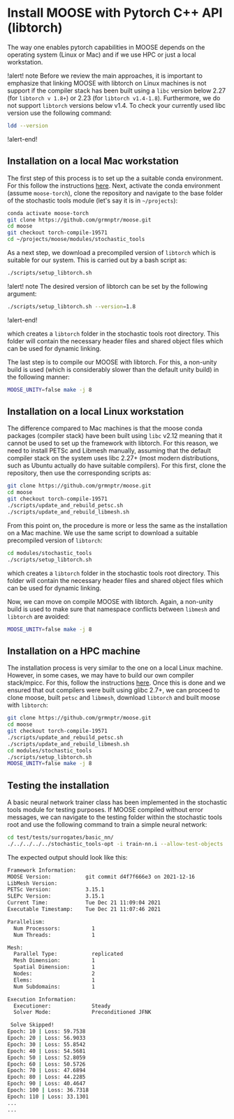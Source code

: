 # Install MOOSE with Pytorch C++ API (libtorch)

The way one enables pytorch capabilities in MOOSE depends on
the operating system (Linux or Mac) and if we use HPC or just a local workstation.

!alert! note
Before we review the main approaches, it is important to emphasize that
linking MOOSE with libtorch on Linux machines is not support if the compiler stack has been built
using a `libc` version below 2.27 (for `libtorch v 1.8+`)
or 2.23 (for `libtorch v1.4-1.8`). Furthermore, we do not support `libtorch` versions below
v1.4. To check your currently used libc version use the following command:

```bash
ldd --version
```

!alert-end!

## Installation on a local Mac workstation

The first step of this process is to set up the a suitable conda environment. For this follow
the instructions [here](https://mooseframework.inl.gov/getting_started/installation/conda.html).
Next, activate the conda environment (assume `moose-torch`), clone the repository
 and navigate to the base folder of the
stochastic tools module (let's say it is in `~/projects`):

```bash
conda activate moose-torch
git clone https://github.com/grmnptr/moose.git
cd moose
git checkout torch-compile-19571
cd ~/projects/moose/modules/stochastic_tools
```

As a next step, we download a precompiled version of `libtorch` which is suitable
for our system. This is carried out by a bash script as:

```bash
./scripts/setup_libtorch.sh
```

!alert! note
The desired version of libtorch can be set by the following
argument:

```bash
./scripts/setup_libtorch.sh --version=1.8
```

!alert-end!

which creates a `libtorch` folder in the stochastic tools root directory. This folder
will contain the necessary header files and shared object files which can be used
for dynamic linking.

The last step is to compile our MOOSE with libtorch. For this, a non-unity build
is used (which is considerably slower than the default unity build) in the
following manner:

```bash
MOOSE_UNITY=false make -j 8
```

## Installation on a local Linux workstation

The difference compared to Mac machines is that the moose conda packages (compiler stack) have been
built using `libc` v2.12 meaning that it cannot be used to set up the framework with
libtorch. For this reason, we need to install PETSc and Libmesh manually, assuming that
the default compiler stack on the system uses libc 2.27+ (most modern distributions,
such as Ubuntu actually do have suitable compilers). For this first, clone the
repository, then use the corresponding scripts as:

```bash
git clone https://github.com/grmnptr/moose.git
cd moose
git checkout torch-compile-19571
./scripts/update_and_rebuild_petsc.sh
./scripts/update_and_rebuild_libmesh.sh
```

From this point on, the procedure is more or less the same as the installation
on a Mac machine. We use the same script to download a suitable
precompiled version of `libtorch`:

```bash
cd modules/stochastic_tools
./scripts/setup_libtorch.sh
```

which creates a `libtorch` folder in the stochastic tools root directory. This folder
will contain the necessary header files and shared object files which can be used
for dynamic linking.

Now, we can move on compile MOOSE with libtorch. Again, a non-unity build
is used to make sure that namespace conflicts between `libmesh` and `libtorch` are
avoided:

```bash
MOOSE_UNITY=false make -j 8
```

## Installation on a HPC machine

The installation process is very similar to the one on a local Linux machine.
However, in some cases, we may have to build our own compiler stack/mpicc.
For this, follow the instructions
[here](https://mooseframework.inl.gov/getting_started/installation/manual_installation_gcc.html).
Once this is done and we ensured that out compilers were built using glibc 2.7+,
we can proceed to clone moose, built `petsc` and `libmesh`, download `libtorch` and
built moose with `libtorch`:

```bash
git clone https://github.com/grmnptr/moose.git
cd moose
git checkout torch-compile-19571
./scripts/update_and_rebuild_petsc.sh
./scripts/update_and_rebuild_libmesh.sh
cd modules/stochastic_tools
./scripts/setup_libtorch.sh
MOOSE_UNITY=false make -j 8
```

## Testing the installation

A basic neural network trainer class has been implemented in the stochastic tools
module for testing purposes. If MOOSE compiled without error messages, we can
navigate to the testing folder within the stochastic tools root
and use the following command to train a simple neural network:

```bash
cd test/tests/surrogates/basic_nn/
./../../../../stochastic_tools-opt -i train-nn.i --allow-test-objects
```

The expected output should look like this:

```bash
Framework Information:
MOOSE Version:           git commit d4f7f666e3 on 2021-12-16
LibMesh Version:         
PETSc Version:           3.15.1
SLEPc Version:           3.15.1
Current Time:            Tue Dec 21 11:09:04 2021
Executable Timestamp:    Tue Dec 21 11:07:46 2021

Parallelism:
  Num Processors:          1
  Num Threads:             1

Mesh:
  Parallel Type:           replicated
  Mesh Dimension:          1
  Spatial Dimension:       1
  Nodes:                   2
  Elems:                   1
  Num Subdomains:          1

Execution Information:
  Executioner:             Steady
  Solver Mode:             Preconditioned JFNK

 Solve Skipped!
Epoch: 10 | Loss: 59.7538
Epoch: 20 | Loss: 56.9033
Epoch: 30 | Loss: 55.8542
Epoch: 40 | Loss: 54.5681
Epoch: 50 | Loss: 52.8059
Epoch: 60 | Loss: 50.5726
Epoch: 70 | Loss: 47.6894
Epoch: 80 | Loss: 44.2285
Epoch: 90 | Loss: 40.4647
Epoch: 100 | Loss: 36.7318
Epoch: 110 | Loss: 33.1301
...
...
```
